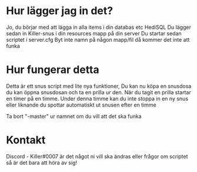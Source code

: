 # Hur lägger jag in det?
Jo, du börjar med att lägga in alla items i din databas etc HediSQL
Du lägger sedan in Killer-snus i din resources mapp på din server
Du startar sedan scriptet i server.cfg
Byt inte namn på någon mapp/fil då kommer det inte att funka


# Hur fungerar detta
Detta är ett snus script med lite nya funktioner, 
Du kan nu köpa en snusdosa du kan öppna snusdosan och ta en prilla ur den. 
När du tagit en prilla startar en timer på en timme. 
Under denna timme kan du inte stoppa in en ny snus eller liknande du spottar automatiskt ut snusen efter en timme

Ta bort "-master" ur namnet om du vill att det ska funka

# Kontakt
Discord - Killer#0007
är det något ni vill ska ändras eller frågor om scriptet så är det bara att höra av sig!
